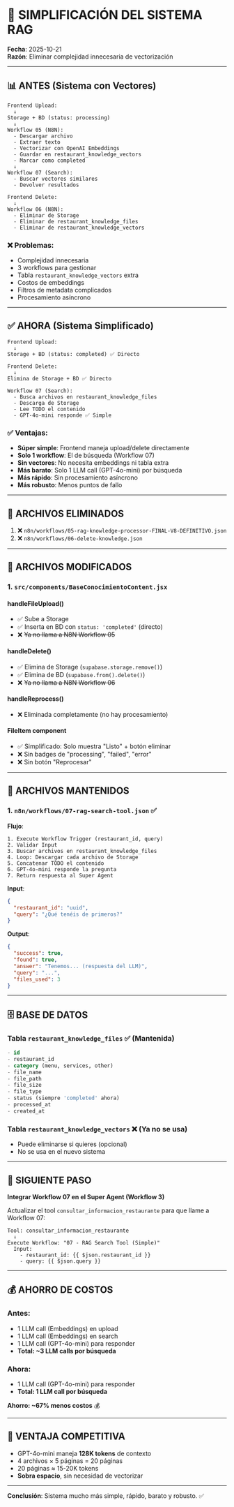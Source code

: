 # 🎯 SIMPLIFICACIÓN DEL SISTEMA RAG

**Fecha**: 2025-10-21  
**Razón**: Eliminar complejidad innecesaria de vectorización

---

## 📊 ANTES (Sistema con Vectores)

```
Frontend Upload:
  ↓
Storage + BD (status: processing)
  ↓
Workflow 05 (N8N):
  - Descargar archivo
  - Extraer texto
  - Vectorizar con OpenAI Embeddings
  - Guardar en restaurant_knowledge_vectors
  - Marcar como completed
  ↓
Workflow 07 (Search):
  - Buscar vectores similares
  - Devolver resultados

Frontend Delete:
  ↓
Workflow 06 (N8N):
  - Eliminar de Storage
  - Eliminar de restaurant_knowledge_files
  - Eliminar de restaurant_knowledge_vectors
```

### ❌ Problemas:
- Complejidad innecesaria
- 3 workflows para gestionar
- Tabla `restaurant_knowledge_vectors` extra
- Costos de embeddings
- Filtros de metadata complicados
- Procesamiento asíncrono

---

## ✅ AHORA (Sistema Simplificado)

```
Frontend Upload:
  ↓
Storage + BD (status: completed) ✅ Directo

Frontend Delete:
  ↓
Elimina de Storage + BD ✅ Directo

Workflow 07 (Search):
  - Busca archivos en restaurant_knowledge_files
  - Descarga de Storage
  - Lee TODO el contenido
  - GPT-4o-mini responde ✅ Simple
```

### ✅ Ventajas:
- **Súper simple**: Frontend maneja upload/delete directamente
- **Solo 1 workflow**: El de búsqueda (Workflow 07)
- **Sin vectores**: No necesita embeddings ni tabla extra
- **Más barato**: Solo 1 LLM call (GPT-4o-mini) por búsqueda
- **Más rápido**: Sin procesamiento asíncrono
- **Más robusto**: Menos puntos de fallo

---

## 📁 ARCHIVOS ELIMINADOS

1. ❌ `n8n/workflows/05-rag-knowledge-processor-FINAL-V8-DEFINITIVO.json`
2. ❌ `n8n/workflows/06-delete-knowledge.json`

---

## 📁 ARCHIVOS MODIFICADOS

### 1. `src/components/BaseConocimientoContent.jsx`

#### **handleFileUpload()**
- ✅ Sube a Storage
- ✅ Inserta en BD con `status: 'completed'` (directo)
- ❌ ~~Ya no llama a N8N Workflow 05~~

#### **handleDelete()**
- ✅ Elimina de Storage (`supabase.storage.remove()`)
- ✅ Elimina de BD (`supabase.from().delete()`)
- ❌ ~~Ya no llama a N8N Workflow 06~~

#### **handleReprocess()**
- ❌ Eliminada completamente (no hay procesamiento)

#### **FileItem component**
- ✅ Simplificado: Solo muestra "Listo" + botón eliminar
- ❌ Sin badges de "processing", "failed", "error"
- ❌ Sin botón "Reprocesar"

---

## 📁 ARCHIVOS MANTENIDOS

### 1. `n8n/workflows/07-rag-search-tool.json` ✅

**Flujo**:
```
1. Execute Workflow Trigger (restaurant_id, query)
2. Validar Input
3. Buscar archivos en restaurant_knowledge_files
4. Loop: Descargar cada archivo de Storage
5. Concatenar TODO el contenido
6. GPT-4o-mini responde la pregunta
7. Return respuesta al Super Agent
```

**Input**:
```json
{
  "restaurant_id": "uuid",
  "query": "¿Qué tenéis de primeros?"
}
```

**Output**:
```json
{
  "success": true,
  "found": true,
  "answer": "Tenemos... (respuesta del LLM)",
  "query": "...",
  "files_used": 3
}
```

---

## 🗄️ BASE DE DATOS

### Tabla `restaurant_knowledge_files` ✅ (Mantenida)
```sql
- id
- restaurant_id
- category (menu, services, other)
- file_name
- file_path
- file_size
- file_type
- status (siempre 'completed' ahora)
- processed_at
- created_at
```

### Tabla `restaurant_knowledge_vectors` ❌ (Ya no se usa)
- Puede eliminarse si quieres (opcional)
- No se usa en el nuevo sistema

---

## 🎯 SIGUIENTE PASO

**Integrar Workflow 07 en el Super Agent (Workflow 3)**

Actualizar el tool `consultar_informacion_restaurante` para que llame a Workflow 07:

```
Tool: consultar_informacion_restaurante
  ↓
Execute Workflow: "07 - RAG Search Tool (Simple)"
  Input:
    - restaurant_id: {{ $json.restaurant_id }}
    - query: {{ $json.query }}
```

---

## 💰 AHORRO DE COSTOS

### Antes:
- 1 LLM call (Embeddings) en upload
- 1 LLM call (Embeddings) en search
- 1 LLM call (GPT-4o-mini) para responder
- **Total: ~3 LLM calls por búsqueda**

### Ahora:
- 1 LLM call (GPT-4o-mini) para responder
- **Total: 1 LLM call por búsqueda**

**Ahorro: ~67% menos costos** 💰

---

## 🚀 VENTAJA COMPETITIVA

- GPT-4o-mini maneja **128K tokens** de contexto
- 4 archivos × 5 páginas = 20 páginas
- 20 páginas ≈ 15-20K tokens
- **Sobra espacio**, sin necesidad de vectorizar

---

**Conclusión**: Sistema mucho más simple, rápido, barato y robusto. ✅



